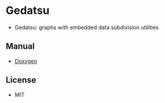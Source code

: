 # Gedatsu

- Gedatsu: graphs with embedded data subdivision utilities

## Manual

- [Doxygen](https://morita.gitlab.io/gedatsu/)

## License

- MIT
